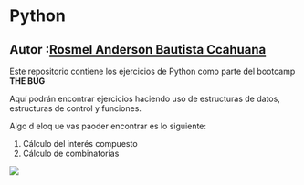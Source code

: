 # Python
## Autor :[Rosmel Anderson Bautista Ccahuana](https://www.linkedin.com/in/rosmel-anderson-bautista-ccahuana-516b6170/)
Este repositorio contiene los ejercicios de Python como parte del bootcamp **THE BUG**

Aquí podrán encontrar ejercicios haciendo uso de estructuras de datos, estructuras de control y funciones.

Algo d eloq ue vas paoder encontrar es lo siguiente:

1. Cálculo del interés compuesto
2. Cálculo de combinatorias

![](htttps://www.python.org/img/python-logo@2x.png)
